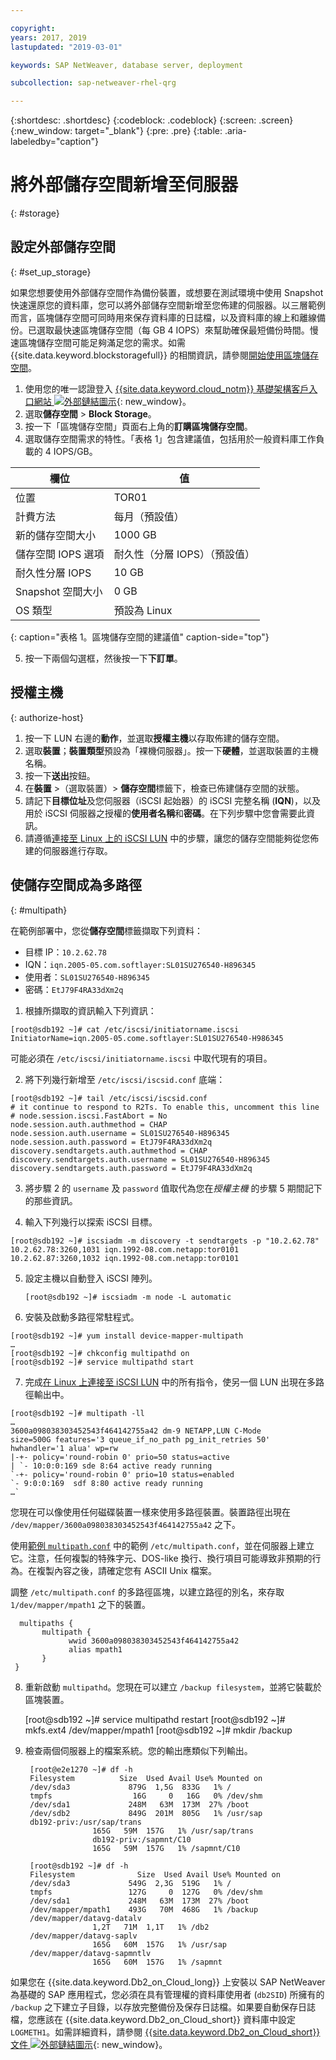```yaml
---

copyright:
years: 2017, 2019
lastupdated: "2019-03-01"

keywords: SAP NetWeaver, database server, deployment

subcollection: sap-netweaver-rhel-qrg

---
```


{:shortdesc: .shortdesc}
{:codeblock: .codeblock}
{:screen: .screen}
{:new_window: target="_blank"}
{:pre: .pre}
{:table: .aria-labeledby="caption"}

# 將外部儲存空間新增至伺服器
{: #storage}

## 設定外部儲存空間
{: #set_up_storage}

如果您想要使用外部儲存空間作為備份裝置，或想要在測試環境中使用 Snapshot 快速還原您的資料庫，您可以將外部儲存空間新增至您佈建的伺服器。以三層範例而言，區塊儲存空間可同時用來保存資料庫的日誌檔，以及資料庫的線上和離線備份。已選取最快速區塊儲存空間（每 GB 4 IOPS）來幫助確保最短備份時間。慢速區塊儲存空間可能足夠滿足您的需求。如需 {{site.data.keyword.blockstoragefull}} 的相關資訊，請參閱[開始使用區塊儲存空間](/docs/infrastructure/BlockStorage?topic=BlockStorage-getting-started#getting-started)。


1. 使用您的唯一認證登入 [{{site.data.keyword.cloud_notm}} 基礎架構客戶入口網站 ![外部鏈結圖示](../icons/launch-glyph.svg "外部鏈結圖示")](https://control.softlayer.com/){: new_window}。
2. 選取**儲存空間** > **Block Storage**。
3. 按一下「區塊儲存空間」頁面右上角的**訂購區塊儲存空間**。
4. 選取儲存空間需求的特性。「表格 1」包含建議值，包括用於一般資料庫工作負載的 4 IOPS/GB。

|欄位                |值                                                              |
| -------------------------------- | ------------------------------------------------- |
|位置                              |TOR01                                             |
|計費方法                          |每月（預設值）                                    |
|新的儲存空間大小                  |1000 GB                                           |
|儲存空間 IOPS 選項              | 耐久性（分層 IOPS）（預設值）|
|耐久性分層 IOPS             | 10 GB                                             |
|Snapshot 空間大小|0 GB                                              |
|OS 類型                           |預設為 Linux|
{: caption="表格 1。區塊儲存空間的建議值" caption-side="top"}

5. 按一下兩個勾選框，然後按一下**下訂單**。

## 授權主機
{: authorize-host}

1. 按一下 LUN 右邊的**動作**，並選取**授權主機**以存取佈建的儲存空間。
2. 選取**裝置**；**裝置類型**預設為「裸機伺服器」。按一下**硬體**，並選取裝置的主機名稱。
3. 按一下**送出**按鈕。
4. 在**裝置** >（選取裝置）> **儲存空間**標籤下，檢查已佈建儲存空間的狀態。
5. 請記下**目標位址**及您伺服器（iSCSI 起始器）的 iSCSI 完整名稱 (**IQN**)，以及用於 iSCSI 伺服器之授權的**使用者名稱**和**密碼**。在下列步驟中您會需要此資訊。
6. 請遵循[連接至 Linux 上的 iSCSI LUN](/docs/infrastructure/BlockStorage?topic=BlockStorage-mountingLinux#connecting-to-mpio-iscsi-luns-on-linux) 中的步驟，讓您的儲存空間能夠從您佈建的伺服器進行存取。

## 使儲存空間成為多路徑
{: #multipath}

在範例部署中，您從**儲存空間**標籤擷取下列資料：
  * 目標 IP：`10.2.62.78`
  * IQN：`iqn.2005-05.com.softlayer:SL01SU276540-H896345`
  * 使用者：`SL01SU276540-H896345`
  * 密碼：`EtJ79F4RA33dXm2q`

1. 根據所擷取的資訊輸入下列資訊：
```
[root@sdb192 ~]# cat /etc/iscsi/initiatorname.iscsi
InitiatorName=iqn.2005-05.come.softlayer:SL01SU276540-H986345
```
   可能必須在 `/etc/iscsi/initiatorname.iscsi` 中取代現有的項目。

2. 將下列幾行新增至 `/etc/iscsi/iscsid.conf` 底端：
```
[root@sdb192 ~]# tail /etc/iscsi/iscsid.conf
# it continue to respond to R2Ts. To enable this, uncomment this line
# node.session.iscsi.FastAbort = No
node.session.auth.authmethod = CHAP
node.session.auth.username = SL01SU276540-H896345
node.session.auth.password = EtJ79F4RA33dXm2q
discovery.sendtargets.auth.authmethod = CHAP
discovery.sendtargets.auth.username = SL01SU276540-H896345
discovery.sendtargets.auth.password = EtJ79F4RA33dXm2q
```

3. 將步驟 2 的 `username` 及 `password` 值取代為您在*授權主機* 的步驟 5 期間記下的那些資訊。

4. 輸入下列幾行以探索 iSCSI 目標。
```
[root@sdb192 ~]# iscsiadm -m discovery -t sendtargets -p "10.2.62.78"
10.2.62.78:3260,1031 iqn.1992-08.com.netapp:tor0101
10.2.62.87:3260,1032 iqn.1992-08.com.netapp:tor0101
```

5. 設定主機以自動登入 iSCSI 陣列。

      `[root@sdb192 ~]# iscsiadm -m node -L automatic`

6. 安裝及啟動多路徑常駐程式。
```
[root@sdb192 ~]# yum install device-mapper-multipath
…
[root@sdb192 ~]# chkconfig multipathd on
[root@sdb192 ~]# service multipathd start
```

7. 完成[在 Linux 上連接至 iSCSI LUN](/docs/infrastructure/BlockStorage?topic=BlockStorage-mountingLinux) 中的所有指令，使另一個 LUN 出現在多路徑輸出中。
```
[root@sdb192 ~]# multipath -ll
…
3600a098038303452543f464142755a42 dm-9 NETAPP,LUN C-Mode
size=500G features='3 queue_if_no_path pg_init_retries 50' hwhandler='1 alua' wp=rw
|-+- policy='round-robin 0' prio=50 status=active
| `- 10:0:0:169 sde 8:64 active ready running
`-+- policy='round-robin 0' prio=10 status=enabled
`- 9:0:0:169  sdf 8:80 active ready running
…`
```

您現在可以像使用任何磁碟裝置一樣來使用多路徑裝置。裝置路徑出現在 `/dev/mapper/3600a098038303452543f464142755a42` 之下。

使用[範例 `multipath.conf`](/docs/infrastructure/sap-netweaver-rhel-qrg?topic=sap-netweaver-rhel-qrg-sample) 中的範例 `/etc/multipath.conf`，並在伺服器上建立它。注意，任何複製的特殊字元、DOS-like 換行、換行項目可能導致非預期的行為。在複製內容之後，請確定您有 ASCII Unix 檔案。

調整 `/etc/multipath.conf` 的多路徑區塊，以建立路徑的別名，來存取 `1/dev/mapper/mpath1` 之下的裝置。

      multipaths {
	       multipath {
		         wwid 3600a098038303452543f464142755a42
		         alias mpath1
	       }
     }

8. 重新啟動 `multipathd`。您現在可以建立 `/backup filesystem`，並將它裝載於區塊裝置。

      [root@sdb192 ~]# service multipathd restart
      [root@sdb192 ~]# mkfs.ext4 /dev/mapper/mpath1
      [root@sdb192 ~]# mkdir  /backup

9. 檢查兩個伺服器上的檔案系統。您的輸出應類似下列輸出。

        [root@e2e1270 ~]# df -h
        Filesystem		    Size  Used Avail Use% Mounted on
        /dev/sda3             879G  1,5G  833G   1% /
        tmpfs                  16G     0   16G   0% /dev/shm
        /dev/sda1             248M   63M  173M  27% /boot
        /dev/sdb2             849G  201M  805G   1% /usr/sap
        db192-priv:/usr/sap/trans
                      165G   59M  157G   1% /usr/sap/trans
                      db192-priv:/sapmnt/C10
                      165G   59M  157G   1% /sapmnt/C10

        [root@sdb192 ~]# df -h
        Filesystem      	    Size  Used Avail Use% Mounted on
        /dev/sda3             549G  2,3G  519G   1% /
        tmpfs                 127G     0  127G   0% /dev/shm
        /dev/sda1             248M   63M  173M  27% /boot
        /dev/mapper/mpath1    493G   70M  468G   1% /backup
        /dev/mapper/datavg-datalv
                      1,2T   71M  1,1T   1% /db2
        /dev/mapper/datavg-saplv
                      165G   60M  157G   1% /usr/sap
        /dev/mapper/datavg-sapmntlv
                      165G   60M  157G   1% /sapmnt

如果您在 {{site.data.keyword.Db2_on_Cloud_long}} 上安裝以 SAP NetWeaver 為基礎的 SAP 應用程式，您必須在具有管理權的資料庫使用者 (`db2SID`) 所擁有的 `/backup` 之下建立子目錄，以存放完整備份及保存日誌檔。如果要自動保存日誌檔，您應該在 {{site.data.keyword.Db2_on_Cloud_short}} 資料庫中設定 `LOGMETH1`。如需詳細資料，請參閱 [{{site.data.keyword.Db2_on_Cloud_short}} 文件 ![外部鏈結圖示](../icons/launch-glyph.svg "外部鏈結圖示")](http://www.ibm.com/support/knowledgecenter/SSEPGG_10.5.0/com.ibm.db2.luw.admin.ha.doc/doc/c0051344.html){: new_window}。
